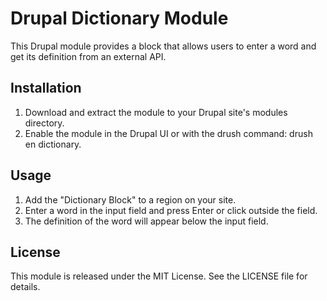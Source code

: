 # Drupal Dictionary Module
This Drupal module provides a block that allows users to enter a word and get its definition from an external API.

## Installation

1. Download and extract the module to your Drupal site's modules directory.
2. Enable the module in the Drupal UI or with the drush command: drush en dictionary.

## Usage

1. Add the "Dictionary Block" to a region on your site.
2. Enter a word in the input field and press Enter or click outside the field.
3. The definition of the word will appear below the input field.

## License
This module is released under the MIT License. See the LICENSE file for details.



